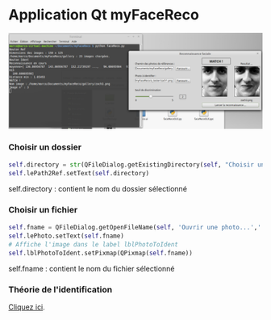 # Application Qt myFaceReco
<p align="center">
  <img src="../myFaceReco.png">
</p>

### Choisir un dossier

```python
self.directory = str(QFileDialog.getExistingDirectory(self, "Choisir un dossier ..."))
self.lePath2Ref.setText(self.directory)
```

self.directory : contient le nom du dossier sélectionné

### Choisir un fichier

```python
self.fname = QFileDialog.getOpenFileName(self, 'Ouvrir une photo...','.',"Image file PNG (*.png)")
self.lePhoto.setText(self.fname)
# Affiche l'image dans le label lblPhotoToIdent 
self.lblPhotoToIdent.setPixmap(QPixmap(self.fname))
```

self.fname : contient le nom du fichier sélectionné

### Théorie de l'identification

[Cliquez ici](https://github.com/msilanus/faceReco/blob/master/README.md).